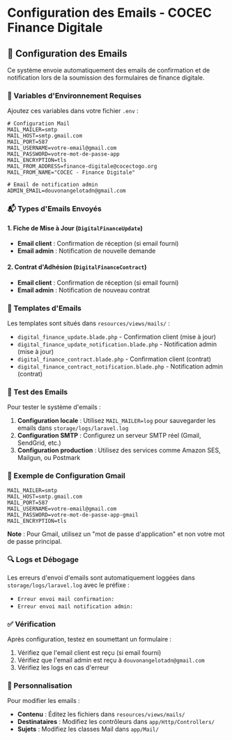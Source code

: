 # Configuration des Emails - COCEC Finance Digitale

## 📧 Configuration des Emails

Ce système envoie automatiquement des emails de confirmation et de notification lors de la soumission des formulaires de finance digitale.

### 🔧 Variables d'Environnement Requises

Ajoutez ces variables dans votre fichier `.env` :

```env
# Configuration Mail
MAIL_MAILER=smtp
MAIL_HOST=smtp.gmail.com
MAIL_PORT=587
MAIL_USERNAME=votre-email@gmail.com
MAIL_PASSWORD=votre-mot-de-passe-app
MAIL_ENCRYPTION=tls
MAIL_FROM_ADDRESS=finance-digitale@cocectogo.org
MAIL_FROM_NAME="COCEC - Finance Digitale"

# Email de notification admin
ADMIN_EMAIL=douvonangelotadn@gmail.com
```

### 📬 Types d'Emails Envoyés

#### 1. **Fiche de Mise à Jour** (`DigitalFinanceUpdate`)
- **Email client** : Confirmation de réception (si email fourni)
- **Email admin** : Notification de nouvelle demande

#### 2. **Contrat d'Adhésion** (`DigitalFinanceContract`)
- **Email client** : Confirmation de réception (si email fourni)
- **Email admin** : Notification de nouveau contrat

### 🎨 Templates d'Emails

Les templates sont situés dans `resources/views/mails/` :
- `digital_finance_update.blade.php` - Confirmation client (mise à jour)
- `digital_finance_update_notification.blade.php` - Notification admin (mise à jour)
- `digital_finance_contract.blade.php` - Confirmation client (contrat)
- `digital_finance_contract_notification.blade.php` - Notification admin (contrat)

### 🚀 Test des Emails

Pour tester le système d'emails :

1. **Configuration locale** : Utilisez `MAIL_MAILER=log` pour sauvegarder les emails dans `storage/logs/laravel.log`
2. **Configuration SMTP** : Configurez un serveur SMTP réel (Gmail, SendGrid, etc.)
3. **Configuration production** : Utilisez des services comme Amazon SES, Mailgun, ou Postmark

### 📝 Exemple de Configuration Gmail

```env
MAIL_MAILER=smtp
MAIL_HOST=smtp.gmail.com
MAIL_PORT=587
MAIL_USERNAME=votre-email@gmail.com
MAIL_PASSWORD=votre-mot-de-passe-app-gmail
MAIL_ENCRYPTION=tls
```

**Note** : Pour Gmail, utilisez un "mot de passe d'application" et non votre mot de passe principal.

### 🔍 Logs et Débogage

Les erreurs d'envoi d'emails sont automatiquement loggées dans `storage/logs/laravel.log` avec le préfixe :
- `Erreur envoi mail confirmation: `
- `Erreur envoi mail notification admin: `

### ✅ Vérification

Après configuration, testez en soumettant un formulaire :
1. Vérifiez que l'email client est reçu (si email fourni)
2. Vérifiez que l'email admin est reçu à `douvonangelotadn@gmail.com`
3. Vérifiez les logs en cas d'erreur

### 🎯 Personnalisation

Pour modifier les emails :
- **Contenu** : Éditez les fichiers dans `resources/views/mails/`
- **Destinataires** : Modifiez les contrôleurs dans `app/Http/Controllers/`
- **Sujets** : Modifiez les classes Mail dans `app/Mail/`
